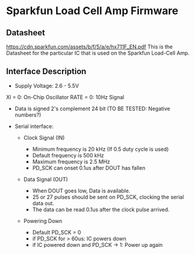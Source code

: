# Sparkfun Load Cell Amp Firmware

## Datasheet

https://cdn.sparkfun.com/assets/b/f/5/a/e/hx711F_EN.pdf
This is the Datasheet for the particular IC that is used on the Sparkfun Load-Cell Amp.


## Interface Description

- Supply Voltage: 2.6 - 5.5V

XI = 0: On-Chip Oscillator
RATE = 0: 10Hz Signal

- Data is signed 2's complement 24 bit (TO BE TESTED: Negative numbers?)

- Serial interface:
  - Clock Signal (IN)
    - Minimum frequency is 20 kHz (If 0.5 duty cycle is used)
    - Default frequency is 500 kHz
    - Maximum frequency is 2.5 MHz
    - PD_SCK can onset 0.1us after DOUT has fallen

  - Data Signal (OUT)
    - When DOUT goes low, Data is available.
    - 25 or 27 pulses should be sent on PD_SCK, clocking the serial data out.
    - The data can be read 0.1us after the clock pulse arrived.

  - Powering Down
    - Default PD_SCK = 0
    - if PD_SCK for > 60us: IC powers down
    - if IC powered down and PD_SCK -> 1: Power up again
